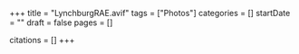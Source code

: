 +++
title = "LynchburgRAE.avif"
tags = ["Photos"]
categories = []
startDate = ""
draft = false
pages = []

citations = []
+++

